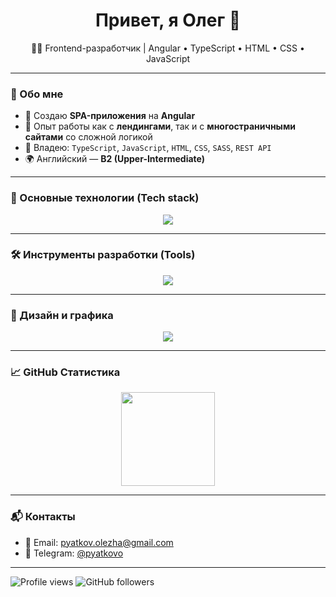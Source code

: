 <h1 align="center">Привет, я Олег 👋</h1>
<p align="center">
  🧑‍💻 Frontend-разработчик | Angular • TypeScript • HTML • CSS • JavaScript
</p>

---

### 🧩 Обо мне

- 🚀 Создаю **SPA-приложения** на **Angular**
- 🎯 Опыт работы как с **лендингами**, так и с **многостраничными сайтами** со сложной логикой
- 🔧 Владею: `TypeScript`, `JavaScript`, `HTML`, `CSS`, `SASS`, `REST API`
- 🌍 Английский — **B2 (Upper-Intermediate)**

---

### 🧩 Основные технологии (Tech stack)

<p align="center">
  <img src="https://skillicons.dev/icons?i=angular,ts,js,html,css,sass,jquery" />
</p>

---

### 🛠 Инструменты разработки (Tools)

<p align="center">
  <img src="https://skillicons.dev/icons?i=webstorm,vscode,git,github,npm,gulp,webpack" />
</p>

---

### 🎨 Дизайн и графика

<p align="center">
  <img src="https://skillicons.dev/icons?i=figma,photoshop" />
</p>

---

### 📈 GitHub Статистика

<p align="center">
  <img src="https://github-readme-stats.vercel.app/api/top-langs/?username=pyatkovo&layout=compact&theme=tokyonight" height="150" />
</p>

---

### 📬 Контакты

- 📧 Email: pyatkov.olezha@gmail.com 
- 💼 Telegram: [@pyatkovo](https://t.me/pyatkovo)  
<!-- - 🌐 Портфолио: в разработке -->

---
![Profile views](https://komarev.com/ghpvc/?username=pyatkovo&color=blue)
![GitHub followers](https://img.shields.io/github/followers/pyatkovo?label=Follow&style=social)
